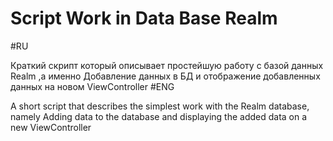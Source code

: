 # Script Work in Data Base Realm 
 #RU  
 
 Краткий скрипт который описывает простейшую работу с базой данных Realm ,а именно Добавление данных в БД и отображение добавленных данных на новом ViewController 
#ENG

A short script that describes the simplest work with the Realm database, namely Adding data to the database and displaying the added data on a new ViewController
